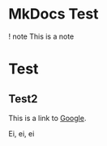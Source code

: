 # MkDocs Test

! note
    This is a note

# Test

## Test2

This is a link to [Google](https://www.google.com).

Ei, ei, ei
